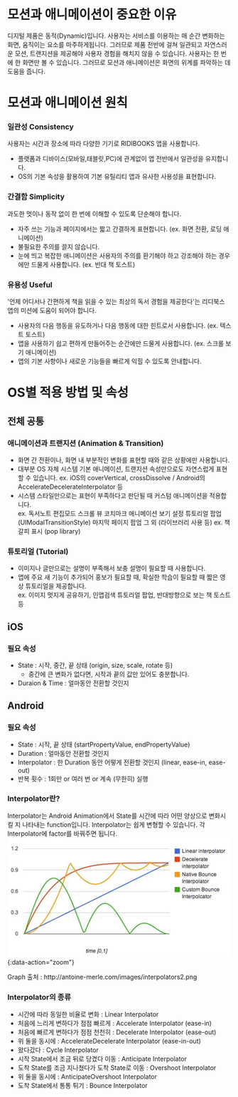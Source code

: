 # 모션과 애니메이션이 중요한 이유
디지털 제품은 동적(Dynamic)입니다. 사용자는 서비스를 이용하는 매 순간 변화하는 화면, 움직이는 요소를 마주하게됩니다. 
그러므로 제품 전반에 걸쳐 일관되고 자연스러운 모션, 트랜지션을 제공해야 사용자 경험을 해치지 않을 수 있습니다.
사용자는 한 번에 한 화면만 볼 수 있습니다. 그러므로 모션과 애니메이션은 화면의 위계를 파악하는 데 도움을 줍니다.

# 모션과 애니메이션 원칙

### 일관성 Consistency
사용자는 시간과 장소에 따라 다양한 기기로 RIDIBOOKS 앱을 사용합니다.
* 플랫폼과 디바이스(모바일,태블릿,PC)에 관계없이 앱 전반에서 일관성을 유지합니다.
* OS의 기본 속성을 활용하여 기본 유틸리티 앱과 유사한 사용성을 표현합니다.

### 간결함 Simplicity
과도한 멋이나 동작 없이 한 번에 이해할 수 있도록 단순해야 합니다.
* 자주 쓰는 기능과 페이지에서는 짧고 간결하게 표현합니다. (ex. 화면 전환, 로딩 애니메이션)
* 불필요한 주의를 끌지 않습니다.
* 눈에 띄고 복잡한 애니메이션은 사용자의 주의를 환기해야 하고 강조해야 하는 경우에만 드물게 사용합니다. (ex. 반대 책 토스트)

### 유용성 Useful
'언제 어디서나 간편하게 책을 읽을 수 있는 최상의 독서 경험을 제공한다'는 리디북스 앱의 미션에 도움이 되어야 합니다.
* 사용자의 다음 행동을 유도하거나 다음 행동에 대한 힌트로서 사용합니다. (ex. 텍스트 토스트)
* 앱을 사용하기 쉽고 편하게 만들어주는 순간에만 드물게 사용합니다. (ex. 스크롤 보기 애니메이션)
* 앱의 기본 사항이나 새로운 기능들을 빠르게 익힐 수 있도록 안내합니다.




# OS별 적용 방법 및 속성

## 전체 공통

### 애니메이션과 트랜지션 (Animation & Transition)
* 화면 간 전환이나, 화면 내 부분적인 변화를 표현할 때와 같은 상황에만 사용합니다. 
* 대부분 OS 자체 시스템 기본 애니메이션, 트랜지션 속성만으로도 자연스럽게 표현할 수 있습니다.
    ex. iOS의 coverVertical, crossDissolve / Android의 AccelerateDecelerateInterpolator 등
* 시스템 스타일만으로는 표현이 부족하다고 판단될 때 커스텀 애니메이션을 적용합니다. <br>
    ex. 독서노트 편집모드
    스크롤 뷰 코치마크 애니메이션
    보기 설정
    튜토리얼 팝업 (UIModalTransitionStyle)
    마지막 페이지 팝업
    그 외 (라이브러리 사용 등)
    ex. 책갈피 표시 (pop library)

### 튜토리얼 (Tutorial)
* 이미지나 글만으로는 설명이 부족해서 보충 설명이 필요할 때 사용합니다.
* 앱에 주요 새 기능이 추가되어 홍보가 필요할 때, 확실한 학습이 필요할 때 짧은 영상 튜토리얼을 제공합니다. <br>
    ex. 이미지 멋지게 공유하기, 인앱검색 튜토리얼 팝업, 반대방향으로 보는 책 토스트 등


## iOS
### 필요 속성
* State : 시작, 중간, 끝 상태 (origin, size, scale, rotate 등) <br>
    * 중간에 큰 변화가 없다면, 시작과 끝의 값만 있어도 충분합니다.
* Duraion & Time : 얼마동안 전환할 것인지 


## Android
### 필요 속성
* State : 시작, 끝 상태 (startPropertyValue, endPropertyValue)
* Duration : 얼마동안 전환할 것인지 
* Interpolator : 한 Duration 동안 어떻게 전환할 것인지 (linear, ease-in, ease-out)
* 반복 횟수 : 1회만 or 여러 번 or 계속 (무한히) 실행

### Interpolator란?
Interpolator는 Android Animation에서 State를 시간에 따라 어떤 양상으로 변화시킬 지 나타내는 function입니다.
Interpolator는 쉽게 변형할 수 있습니다. 각 Interpolator에 factor를 바꿔주면 됩니다.
![Interpolator](/viewer/image/motion/interpolator.png){:data-action="zoom"}
<figcaption>Graph 출처 : http://antoine-merle.com/images/interpolators2.png</figcaption>

### Interpolator의 종류
* 시간에 따라 동일한 비율로 변화 : Linear Interpolator
* 처음에 느리게 변하다가 점점 빠르게 : Accelerate Interpolator (ease-in)
* 처음에 빠르게 변하다가 점점 천천히 : Decelerate Interpolator (ease-out)
* 위 둘을 동시에 : AccelerateDecelerate Interpolator (ease-in-out)
* 왔다갔다 : Cycle Interpolator
* 시작 State에서 조금 뒤로 당겼다 이동 : Anticipate Interpolator
* 도착 State를 조금 지나쳤다가 도착 State로 이동 : Overshoot Interpolator
* 위 둘을 동시에 : AnticipateOvershoot Interpolator
* 도착 State에서 통통 튀기 : Bounce Interpolator


